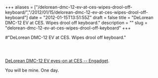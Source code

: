 +++
aliases = ["/delorean-dmc-12-ev-at-ces-wipes-drool-off-keyboard/","/2012/01/15/delorean-dmc-12-ev-at-ces-wipes-drool-off-keyboard"]
date = "2012-01-15T13:51:55Z"
draft = false
title = "DeLorean DMC-12 EV at CES. Wipes drool off keyboard."
description = ""
slug = "delorean-dmc-12-ev-at-ces-wipes-drool-off-keyboard"
+++

#"DeLorean DMC-12 EV at CES. Wipes drool off keyboard."

&nbsp;
<p style="text-align: center;"><a href="http://www.engadget.com/2012/01/14/delorean-dmc-12-ev-eyes-on-at-ces/?utm_source=twitterfeed&amp;utm_medium=twitter"><img src='https://d2j17b10ywb1i7.cloudfront.net/wp-content/uploads/2012/01/dsc0096-1326502123.jpg' alt='' /></a></p>
<a href="http://www.engadget.com/2012/01/14/delorean-dmc-12-ev-eyes-on-at-ces/?utm_source=twitterfeed&amp;utm_medium=twitter">DeLorean DMC-12 EV eyes-on at CES -- Engadget</a>.

You will be mine. One day.

&nbsp;